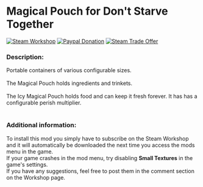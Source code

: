 # Magical Pouch for Don't Starve Together
[![Steam Workshop](https://img.shields.io/badge/steam-workshop-blue.svg)](http://steamcommunity.com/sharedfiles/filedetails/?id=399527034) 
[![Paypal Donation](https://img.shields.io/badge/donate-paypal-orange.svg)](https://www.paypal.com/cgi-bin/webscr?cmd=_s-xclick&hosted_button_id=7AJKEDU7BYRRG) 
[![Steam Trade Offer](https://img.shields.io/badge/donate-steam%20trade%20offer-orange.svg)](https://steamcommunity.com/tradeoffer/new/?partner=42003848&token=tB7Jhg1K)

###  Description:
Portable containers of various configurable sizes. </br></br>
The Magical Pouch holds ingredients and trinkets. </br></br>
The Icy Magical Pouch holds food and can keep it fresh forever. 
It has has a configurable perish multiplier. </br></br>

###  Additional information:
To install this mod you simply have to subscribe on the Steam Workshop and it will automatically be downloaded the next time you access the mods menu in the game.</br>
If your game crashes in the mod menu, try disabling __Small Textures__ in the game's settings.</br>
If you have any suggestions, feel free to post them in the comment section on the Workshop page.
